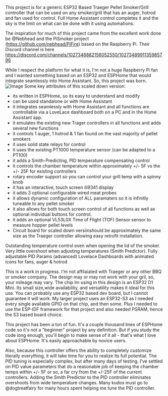 This project is for a generic ESP32 Based Traeger Pellet Smoker/Grill controller that can be used on any smoker/grill that has an auger, hotrod and fan used for control. Full Home Assistant control completes it and the sky is the limit on what can be done with it using automations.

The inspiration for much of this project came from the excellent work done be @Nebhead and the PiSmoker project (https://github.com/nebhead/PiFire) based on the Raspberry Pi. Their Discord channel is here https://discord.com/channels/1027346882156052550/1027348991135985796

While I respect the platform for what it is, I'm not a huge Raspberry Pi fan and I wanted something based on an ESP32 and ESPHome that would integrate seamlessly into Home Assistant. So, this project was born.
![Image](https://github.com/user-attachments/assets/69c675f4-6093-4a4e-b6c3-11c539b2dabf)
Some key attributes of this scaled down version:

* its written in ESPHome, so its easy to understand and modify
* can be used standalone or with Home Assistant
* it integrates seamlessly with Home Assistant and all functions are controllable via a LoveLace dashboard both on a PC and in the Home Assistant app.
* it emulates the existing new Trager controllers in all functions and adds several new functions
* it controls 1 auger, 1 hotrod & 1 fan found on the vast majority of pellet smokers
* it uses solid state relays for control
* it uses the existing PT1000 temperature sensor (can be adapted to a PT100)
* it adds a Smith-Predicting, PID temperature compensating control
* it controls the chamber temperature within approximately +/- 5F vs the +/- 25F for existing controllers
* rotary encoder support so you can control your grill temp with a spinny knob
* it has an interactive, touch screen ili9341 display
* it adds 3 optional configurable wired meat probes
* it allows dynamic configuration of ALL paramaters so it is infinitly tuneable to any pellet smoker
* it also allows for both touch screen control of all functions as well as optional individual buttons for control.
* it adds an optional VL53L0X Time of Flight (TOF) Sensor sensor to measure hopper pellet levels
* Circuit board for scaled down versiinshould be approximately the same size as the Traeger controller allowing easy retrofit installation.

Outstanding temperature control even when opening the lid of the smoker.  Very little overshoot when adjusting temperatures (Smith Predictor).
Fully adjustable PID Params (advanced)
Lovelace Dashboards with animated icons for fans, auger & hotrod

This is a work in progress. I'm not affilaiated with Traeger or any other BBQ or smoker company. The design may or may not work with your gril, so, your mileage may vary. The chip Im using in this design is an ESP32 D1 Mini. Its small size,wide availability, and versatility makes it ideal for this use. You can probably use any ESP32 based dev board, but I cannot guarantee it will work. My larger project uses an ESP32-S3 as I needed every single available GPIO on that chip, and then some. Plus I needed to use the ESP-IDF framework for that project and also needed PSRAM, hence the S3 based board choice.

This project has been a ton of fun.  It's a couple thousand lines of ESPHome code so it's not a "beginner" project by any definition.  But if you study the code long enough, you'll begin to make sense of it all - that's what I love about ESPHome. It's easily approachable by novice users. 

Also, because this controller offers the ability to completely customize literally everything, it will take time for you to realize its full potential.  The PID tuning is especially complex, but after many days of testing, I've settled on PID value parameters that do a reasonable job of keeping the chamber temps within +/- 5F or so,  a far cry from the +/-25F of the current controllers. Adding the Smith Predictor to the PID controller eliminates overshoots from wide temperature changes. Many kudos must go to @dogtreatfairy for many hours spent helping me tune the PID controller.

